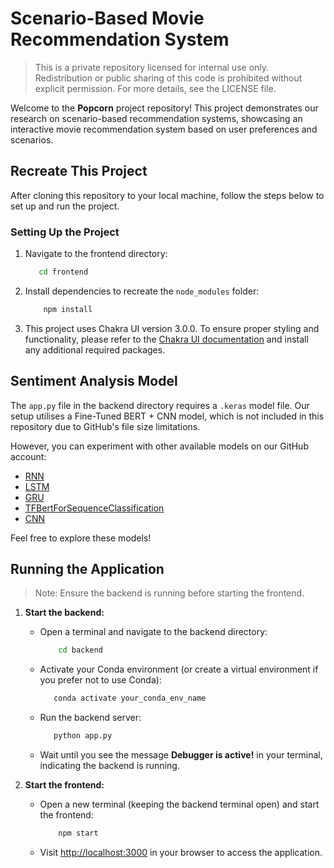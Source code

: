 # Scenario-Based Movie Recommendation System

> This is a private repository licensed for internal use only. Redistribution or public sharing of this code is prohibited without explicit permission. For more details, see the LICENSE file.

Welcome to the **Popcorn** project repository! This project demonstrates our research on scenario-based recommendation systems, showcasing an interactive movie recommendation system based on user preferences and scenarios.

## Recreate This Project

After cloning this repository to your local machine, follow the steps below to set up and run the project.

### Setting Up the Project

1. Navigate to the frontend directory:
   
    ```bash
       cd frontend
    ```
2. Install dependencies to recreate the `node_modules` folder:
   
    ```bash
        npm install
    ```
3. This project uses Chakra UI version 3.0.0. To ensure proper styling and functionality, please refer to the [Chakra UI documentation](https://www.chakra-ui.com/docs/get-started/installation) and install any additional required packages.

## Sentiment Analysis Model

The `app.py` file in the backend directory requires a `.keras` model file. Our setup utilises a Fine-Tuned BERT + CNN model, which is not included in this repository due to GitHub's file size limitations.

However, you can experiment with other available models on our GitHub account:
- [RNN](https://github.com/bitacode/Movie-Reviews-Sentiment-Classification-RNN.git)
- [LSTM](https://github.com/bitacode/Movie-Reviews-Sentiment-Classification-LSTM.git)
- [GRU](https://github.com/bitacode/Movie-Reviews-Sentiment-Classification-GRU.git)
- [TFBertForSequenceClassification](https://github.com/bitacode/Movie-Reviews-Sentiment-Classification-Fine-Tuned-BERT.git)
- [CNN](https://github.com/bitacode/Movie-Reviews-Sentiment-Classification-CNN.git)

Feel free to explore these models!

## Running the Application

> Note: Ensure the backend is running before starting the frontend.

1. **Start the backend:**
   - Open a terminal and navigate to the backend directory:
   
     ```bash
         cd backend
     ```
   - Activate your Conda environment (or create a virtual environment if you prefer not to use Conda):
     
      ```bash
         conda activate your_conda_env_name
      ```
   - Run the backend server:
     
      ```bash
         python app.py
      ```
   - Wait until you see the message **Debugger is active!** in your terminal, indicating the backend is running.

2. **Start the frontend:**
   - Open a new terminal (keeping the backend terminal open) and start the frontend:
     ```bash
         npm start
     ```
   - Visit [http://localhost:3000](http://localhost:3000) in your browser to access the application.
  
